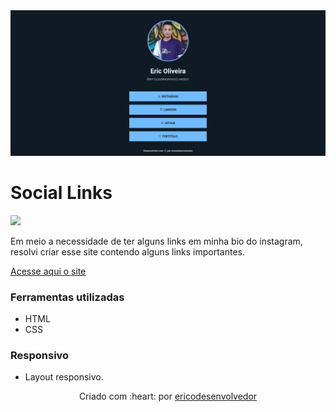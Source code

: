 <img src=".github/preview-social-links.jpg" alt="Preview do site social links." />

# Social Links 
 
<img src="https://img.shields.io/badge/Status-Concluido-green">

Em meio a necessidade de ter alguns links em minha bio do instagram, resolvi criar esse site contendo alguns links importantes.

[Acesse aqui o site](https://ericodesenvolvedor.github.io/social-links/)

### Ferramentas utilizadas

- HTML
- CSS

### Responsivo 

- Layout responsivo.

<p align="center">Criado com :heart: por 
  <a href="https://github.com/Ericodesenvolvedor">ericodesenvolvedor</a>
</p> 
